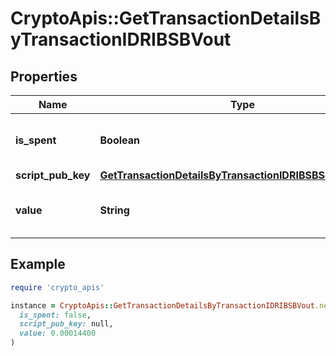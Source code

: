 # CryptoApis::GetTransactionDetailsByTransactionIDRIBSBVout

## Properties

| Name | Type | Description | Notes |
| ---- | ---- | ----------- | ----- |
| **is_spent** | **Boolean** | Defines whether the output is spent or not. |  |
| **script_pub_key** | [**GetTransactionDetailsByTransactionIDRIBSBScriptPubKey**](GetTransactionDetailsByTransactionIDRIBSBScriptPubKey.md) |  |  |
| **value** | **String** | Represents the sent/received amount. |  |

## Example

```ruby
require 'crypto_apis'

instance = CryptoApis::GetTransactionDetailsByTransactionIDRIBSBVout.new(
  is_spent: false,
  script_pub_key: null,
  value: 0.00014400
)
```

